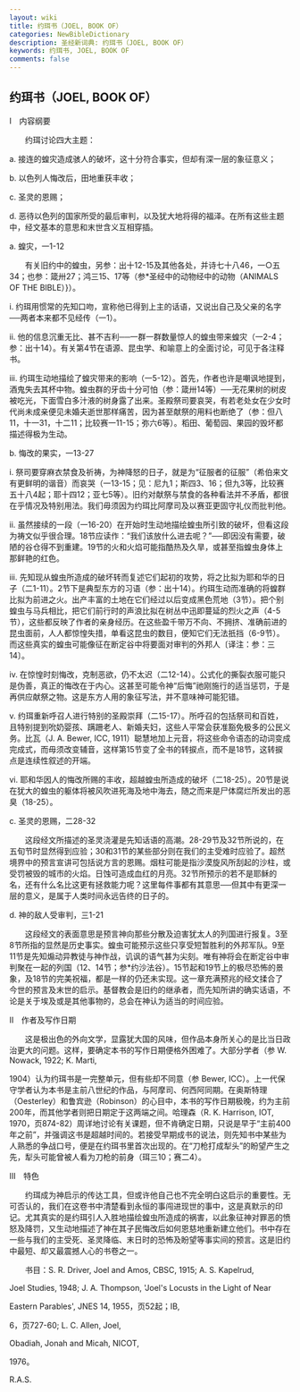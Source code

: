 ```yaml
---
layout: wiki
title: 约珥书（JOEL, BOOK OF）
categories: NewBibleDictionary
description: 圣经新词典: 约珥书（JOEL, BOOK OF）
keywords: 约珥书, JOEL, BOOK OF
comments: false
---
```


## 约珥书（JOEL, BOOK OF）

Ⅰ　内容纲要

　　约珥讨论四大主题：

a. 接连的蝗灾造成骇人的破坏，这十分符合事实，但却有深一层的象征意义；

b. 以色列人悔改后，田地重获丰收；

c. 圣灵的恩赐；

d. 恶待以色列的国家所受的最后审判，以及犹大地将得的福泽。在所有这些主题中，经文基本的意思和末世含义互相穿插。

a. 蝗灾，一1-12

　　有关旧约中的蝗虫，另参：出十12-15及其他各处，并诗七十八46，一○五34；也参：箴卅27；鸿三15、17等（参*圣经中的动物经中的动物（ANIMALS OF THE BIBLE）}）。

i. 约珥用惯常的先知口吻，宣称他已得到上主的话语，又说出自己及父亲的名字──两者本来都不见经传（一1）。

ii. 他的信息沉重无比、甚不吉利──一群一群数量惊人的蝗虫带来蝗灾（一2-4；参：出十14）。有关第4节在语源、昆虫学、和喻意上的全面讨论，可见于各注释书。

iii. 约珥生动地描绘了蝗灾带来的影响（一5-12）。首先，作者也许是嘲讽地提到，酒鬼失去其杯中物。蝗虫群的牙齿十分可怕（参：箴卅14等）──无花果树的树皮被吃光，下面雪白多汁液的树身露了出来。圣殿祭司要哀哭，有若老处女在少女时代尚未成亲便见未婚夫逝世那样痛苦，因为甚至献祭的用料也断绝了（参：但八11，十一31，十二11；比较赛一11-15；弥六6等）。稻田、葡萄园、果园的毁坏都描述得极为生动。

b. 悔改的果实，一13-27

i. 祭司要穿麻衣禁食及祈祷，为神降怒的日子，就是为“征服者的征服”（希伯来文有更鲜明的谐音）而哀哭（一13-15；见：尼九1；斯四3、16；但九3等，比较赛五十八4起；耶十四12；亚七5等）。旧约对献祭与禁食的各种看法并不矛盾，都很在乎情况及特别用法。我们毋须因为约珥比阿摩司及以赛亚更固守礼仪而批判他。

ii. 虽然接续的一段（一16-20）在开始时生动地描绘蝗虫所引致的破坏，但看这段为祷文似乎很合理。18节应读作：“我们该放什么进去呢？”──即因没有需要，破陋的谷仓得不到重建。19节的火和火焰可能指酷热及久旱，或甚至指蝗虫身体上那鲜艳的红色。

iii. 先知现从蝗虫所造成的破坏转而复述它们起初的攻势，将之比拟为耶和华的日子（二1-11）。2节下是典型东方的习语（参：出十14）。约珥生动而准确的将蝗群比拟为前进之火。出产丰富的土地在它们经过以后变成黑色荒地（3节）。把个别蝗虫与马兵相比，把它们前行时的声浪比拟在树丛中迅即蔓延的烈火之声（4-5节），这些都反映了作者的亲身经历。在这些盈千带万不向、不拥挤、准确前进的昆虫面前，人人都惊惶失措，单看这昆虫的数目，便知它们无法扺挡（6-9节）。而这些真实的蝗虫可能像征在断定谷中将要面对审判的外邦人〔译注：参：三14〕。

iv. 在惊惶时刻悔改，克制恶欲，仍不太迟（二12-14）。公式化的撕裂衣服可能只是伪善，真正的悔改在于内心。这甚至可能令神“后悔”祂刚施行的适当惩罚，于是再供应献祭之物。这是东方人用的象征写法，并不意味神可能犯错。

v. 约珥重新呼召人进行特别的圣殿崇拜（二15-17）。所呼召的包括祭司和百姓，且特别提到吮奶婴孩、蹒跚老人、新婚夫妇，这些人平常会获准豁免极多的公民义务。比瓦（J. A. Bewer, ICC, 1911）聪慧地加上元音，将这些命令语态的动词变成完成式，而毋须改变辅音，这样第15节变了全书的转捩点，而不是18节，这转捩点是连续性叙述的开端。

vi. 耶和华因人的悔改所赐的丰收，超越蝗虫所造成的破坏（二18-25）。20节是说在犹大的蝗虫的躯体将被风吹进死海及地中海去，随之而来是尸体腐烂所发出的恶臭（18-25）。

c. 圣灵的恩赐，二28-32

　　这段经文所描述的圣灵浇灌是先知话语的高潮。28-29节及32节所说的，在五旬节时显然得到应验；30和31节的某些部分则在我们的主受难时应验了。超然境界中的预言宣讲可包括说方言的恩赐。烟柱可能是指沙漠旋风所刮起的沙柱，或受罚被毁的城市的火焰。日蚀可造成血红的月亮。32节所预示的若不是耶稣的名，还有什么名比这更有拯救能力呢？这里每件事都有其意思──但其中有更深一层的意义，是属于人类时间永远告终的日子的。

d. 神的敌人受审判，三1-21

　　这段经文的表面意思是预言神向那些分散及迫害犹太人的列国进行报复。3至8节所指的显然是历史事实。蝗虫可能预示这些只享受短暂胜利的外邦军队。9至11节是先知煽动异教徒与神作战，讥讽的语气甚为尖刻。唯有神将会在断定谷中审判聚在一起的列国（12、14节；参*约沙法谷）。15节起和19节上的极尽恐怖的景象，及18节的完美祝福，都是一样的仍还未实现。这一章充满预兆的经文揉合了今世的预言及末世的启示。基督教会是旧约的继承者，而先知所讲的确实话语，不论是关于埃及或是其他事物的，总会在神认为适当的时间应验。

Ⅱ　作者及写作日期

　　这是极出色的外向文学，显露犹大国的风味，但作品本身所关心的是比当日政治更大的问题。这样，要确定本书的写作日期便格外困难了。大部分学者（参 W. Nowack, 1922; K. Marti,

1904）认为约珥书是一完整单元，但有些却不同意（参 Bewer, ICC）。上一代保守学者认为本书是主前八世纪的作品，与阿摩司、何西阿同期。在奥斯特理（Oesterley）和鲁宾逊（Robinson）的心目中，本书的写作日期极晚，约为主前200年，而其他学者则把日期定于这两端之间。哈理森（R. K. Harrison, IOT, 1970，页874-82）周详地讨论有关课题，但不肯确定日期，只说是早于“主前400年之前”，并强调这书是超越时间的。若接受早期成书的说法，则先知书中某些为人熟悉的争战口号，便是在约珥书里首次出现的。在“刀枪打成犁头”的盼望产生之先，犁头可能曾被人看为刀枪的前身（珥三10；赛二4）。

Ⅲ　特色

　　约珥成为神启示的传达工具，但或许他自己也不完全明白这启示的重要性。无可否认的，我们在这卷书中清楚看到永恒的事闯进现世的事中，这是真默示的印记。尤其真实的是约珥引人入胜地描绘蝗虫所造成的祸害，以此象征神对罪恶的愤怒及降罚，又生动地描述了神在其子民悔改后如何恩慈地重新建立他们。书中存在一些与我们的主受死、圣灵降临、末日时的恐怖及盼望等事实间的预言。这是旧约中最短、却又最震撼人心的书卷之一。

　　书目：S. R. Driver, Joel and Amos, CBSC, 1915; A. S. Kapelrud,

Joel Studies, 1948; J. A. Thompson, 'Joel's Locusts in the Light of Near

Eastern Parables', JNES 14, 1955，页52起；IB,

6，页727-60; L. C. Allen, Joel,

Obadiah, Jonah and Micah, NICOT,

1976。

R.A.S.






